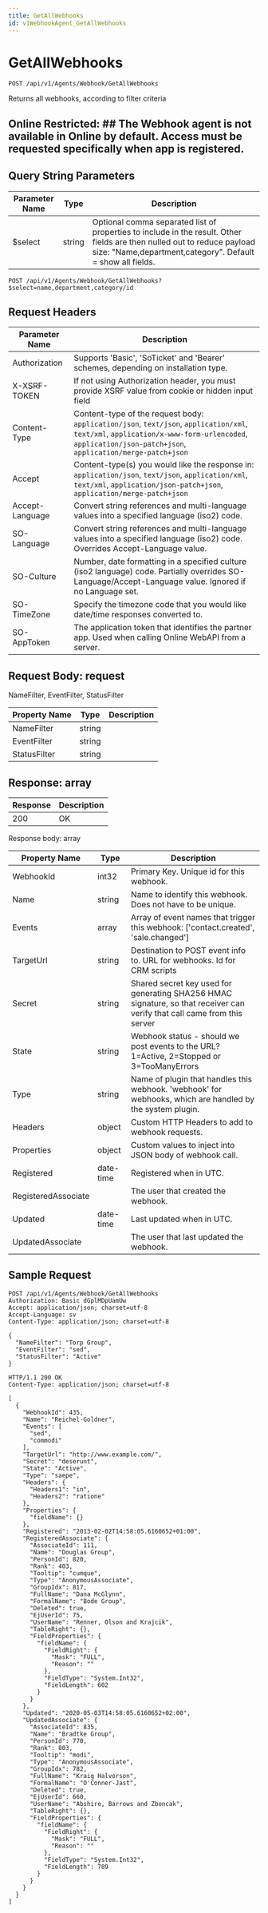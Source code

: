 ```yaml
---
title: GetAllWebhooks
id: v1WebhookAgent_GetAllWebhooks
---
```


# GetAllWebhooks

```http
POST /api/v1/Agents/Webhook/GetAllWebhooks
```

Returns all webhooks, according to filter criteria



## Online Restricted: ## The Webhook agent is not available in Online by default. Access must be requested specifically when app is registered.





## Query String Parameters

| Parameter Name | Type |  Description |
|----------------|------|--------------|
| $select | string |  Optional comma separated list of properties to include in the result. Other fields are then nulled out to reduce payload size: "Name,department,category". Default = show all fields. |

```http
POST /api/v1/Agents/Webhook/GetAllWebhooks?$select=name,department,category/id
```


## Request Headers

| Parameter Name | Description |
|----------------|-------------|
| Authorization  | Supports 'Basic', 'SoTicket' and 'Bearer' schemes, depending on installation type. |
| X-XSRF-TOKEN   | If not using Authorization header, you must provide XSRF value from cookie or hidden input field |
| Content-Type | Content-type of the request body: `application/json`, `text/json`, `application/xml`, `text/xml`, `application/x-www-form-urlencoded`, `application/json-patch+json`, `application/merge-patch+json` |
| Accept         | Content-type(s) you would like the response in: `application/json`, `text/json`, `application/xml`, `text/xml`, `application/json-patch+json`, `application/merge-patch+json` |
| Accept-Language | Convert string references and multi-language values into a specified language (iso2) code. |
| SO-Language | Convert string references and multi-language values into a specified language (iso2) code. Overrides Accept-Language value. |
| SO-Culture | Number, date formatting in a specified culture (iso2 language) code. Partially overrides SO-Language/Accept-Language value. Ignored if no Language set. |
| SO-TimeZone | Specify the timezone code that you would like date/time responses converted to. |
| SO-AppToken | The application token that identifies the partner app. Used when calling Online WebAPI from a server. |

## Request Body: request  

NameFilter, EventFilter, StatusFilter 

| Property Name | Type |  Description |
|----------------|------|--------------|
| NameFilter | string |  |
| EventFilter | string |  |
| StatusFilter | string |  |


## Response: array



| Response | Description |
|----------------|-------------|
| 200 | OK |

Response body: array

| Property Name | Type |  Description |
|----------------|------|--------------|
| WebhookId | int32 | Primary Key. Unique id for this webhook. |
| Name | string | Name to identify this webhook. Does not have to be unique. |
| Events | array | Array of event names that trigger this webhook: ['contact.created', 'sale.changed'] |
| TargetUrl | string | Destination to POST event info to. URL for webhooks. Id for CRM scripts |
| Secret | string | Shared secret key used for generating SHA256 HMAC signature, so that receiver can verify that call came from this server |
| State | string | Webhook status - should we post events to the URL? 1=Active, 2=Stopped or 3=TooManyErrors |
| Type | string | Name of plugin that handles this webhook. 'webhook' for webhooks, which are handled by the system plugin. |
| Headers | object | Custom HTTP Headers to add to webhook requests. |
| Properties | object | Custom values to inject into JSON body of webhook call. |
| Registered | date-time | Registered when  in UTC. |
| RegisteredAssociate |  | The user that created the webhook. |
| Updated | date-time | Last updated when  in UTC. |
| UpdatedAssociate |  | The user that last updated the webhook. |

## Sample Request

```http!
POST /api/v1/Agents/Webhook/GetAllWebhooks
Authorization: Basic dGplMDpUamUw
Accept: application/json; charset=utf-8
Accept-Language: sv
Content-Type: application/json; charset=utf-8

{
  "NameFilter": "Torp Group",
  "EventFilter": "sed",
  "StatusFilter": "Active"
}
```

```http_
HTTP/1.1 200 OK
Content-Type: application/json; charset=utf-8

[
  {
    "WebhookId": 435,
    "Name": "Reichel-Goldner",
    "Events": [
      "sed",
      "commodi"
    ],
    "TargetUrl": "http://www.example.com/",
    "Secret": "deserunt",
    "State": "Active",
    "Type": "saepe",
    "Headers": {
      "Headers1": "in",
      "Headers2": "ratione"
    },
    "Properties": {
      "fieldName": {}
    },
    "Registered": "2013-02-02T14:58:05.6160652+01:00",
    "RegisteredAssociate": {
      "AssociateId": 111,
      "Name": "Douglas Group",
      "PersonId": 820,
      "Rank": 403,
      "Tooltip": "cumque",
      "Type": "AnonymousAssociate",
      "GroupIdx": 817,
      "FullName": "Dana McGlynn",
      "FormalName": "Bode Group",
      "Deleted": true,
      "EjUserId": 75,
      "UserName": "Renner, Olson and Krajcik",
      "TableRight": {},
      "FieldProperties": {
        "fieldName": {
          "FieldRight": {
            "Mask": "FULL",
            "Reason": ""
          },
          "FieldType": "System.Int32",
          "FieldLength": 602
        }
      }
    },
    "Updated": "2020-05-03T14:58:05.6160652+02:00",
    "UpdatedAssociate": {
      "AssociateId": 835,
      "Name": "Bradtke Group",
      "PersonId": 770,
      "Rank": 803,
      "Tooltip": "modi",
      "Type": "AnonymousAssociate",
      "GroupIdx": 782,
      "FullName": "Kraig Halvorson",
      "FormalName": "O'Conner-Jast",
      "Deleted": true,
      "EjUserId": 660,
      "UserName": "Abshire, Barrows and Zboncak",
      "TableRight": {},
      "FieldProperties": {
        "fieldName": {
          "FieldRight": {
            "Mask": "FULL",
            "Reason": ""
          },
          "FieldType": "System.Int32",
          "FieldLength": 789
        }
      }
    }
  }
]
```